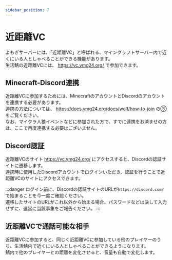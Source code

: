 ```yaml
---
sidebar_position: 7
---
```


# 近距離VC

よもぎサーバーには、「近距離VC」と呼ばれる、マインクラフトサーバー内で近くにいる人としゃべることができる機能があります。  
生活鯖の近距離VCには、 https://vc.ymg24.org/ で参加できます。  

## Minecraft-Discord連携

近距離VCに参加するためには、MinecraftのアカウントとDiscordのアカウントを連携する必要があります。  
連携の方法については、 https://docs.ymg24.org/docs/wolf/how-to-join の③をご覧ください。  
なお、マイクラ人狼イベントなどに参加された方で、すでに連携をお済ませの方は、ここで再度連携する必要はございません。

## Discord認証

近距離VCのサイト https://vc.ymg24.org/ にアクセスすると、Discordの認証サイトに遷移します。  
連携時に使用したDiscordアカウントでログインいただき、認証を行うことで近距離VCのサイトにアクセスできます。  

:::danger
ログイン前に、Discordの認証サイトのURLが`https://discord.com/`で始まることを今一度ご確認ください。  
遷移したサイトのURLがこれ以外から始まる場合、パスワードなどは決して入力せずに、運営に当該事象をご報告ください。
:::

## 近距離VCで通話可能な相手

近距離VCに参加すると、同じく近距離VCに参加している他のプレイヤーのうち、生活鯖内で近くにいる人としゃべることができるようになります。  
鯖内で他のプレイヤーとの距離を変化させると、音量も自動で変化します。  
